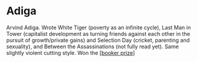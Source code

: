 # Adiga

Arvind Adiga. Wrote White Tiger (poverty as an infinite cycle), Last Man in Tower (capitalist development as turning friends against each other in the pursuit of growth/private gains) and Selection Day (cricket, parenting and sexuality), and Between the Assassinations (not fully read yet). Same slightly violent cutting style.
Won the [[booker prize]]

[//begin]: # "Autogenerated link references for markdown compatibility"
[booker prize]: booker-prize.md "Booker Prize"
[//end]: # "Autogenerated link references"
